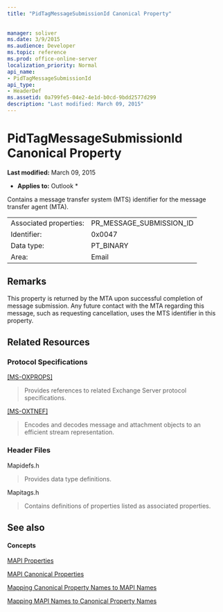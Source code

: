```yaml
---
title: "PidTagMessageSubmissionId Canonical Property"
 
 
manager: soliver
ms.date: 3/9/2015
ms.audience: Developer
ms.topic: reference
ms.prod: office-online-server
localization_priority: Normal
api_name:
- PidTagMessageSubmissionId
api_type:
- HeaderDef
ms.assetid: 0a799fe5-04e2-4e1d-b0cd-9bdd2577d299
description: "Last modified: March 09, 2015"
---
```


# PidTagMessageSubmissionId Canonical Property

 **Last modified:** March 09, 2015 
  
 * **Applies to:** Outlook * 
  
Contains a message transfer system (MTS) identifier for the message transfer agent (MTA).
  
|||
|:-----|:-----|
|Associated properties:  <br/> |PR_MESSAGE_SUBMISSION_ID  <br/> |
|Identifier:  <br/> |0x0047  <br/> |
|Data type:  <br/> |PT_BINARY  <br/> |
|Area:  <br/> |Email  <br/> |
   
## Remarks

This property is returned by the MTA upon successful completion of message submission. Any future contact with the MTA regarding this message, such as requesting cancellation, uses the MTS identifier in this property.
  
## Related Resources

### Protocol Specifications

[[MS-OXPROPS]](http://msdn.microsoft.com/library/f6ab1613-aefe-447d-a49c-18217230b148%28Office.15%29.aspx)
  
> Provides references to related Exchange Server protocol specifications.
    
[[MS-OXTNEF]](http://msdn.microsoft.com/library/1f0544d7-30b7-4194-b58f-adc82f3763bb%28Office.15%29.aspx)
  
> Encodes and decodes message and attachment objects to an efficient stream representation.
    
### Header Files

Mapidefs.h
  
> Provides data type definitions.
    
Mapitags.h
  
> Contains definitions of properties listed as associated properties.
    
## See also

#### Concepts

[MAPI Properties](mapi-properties.md)
  
[MAPI Canonical Properties](mapi-canonical-properties.md)
  
[Mapping Canonical Property Names to MAPI Names](mapping-canonical-property-names-to-mapi-names.md)
  
[Mapping MAPI Names to Canonical Property Names](mapping-mapi-names-to-canonical-property-names.md)

